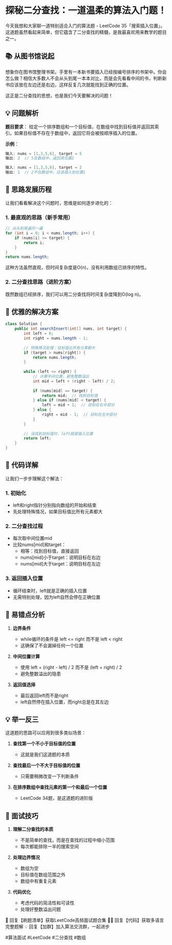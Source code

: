 # 探秘二分查找：一道温柔的算法入门题！

今天我想和大家聊一道特别适合入门的算法题 - LeetCode 35「搜索插入位置」。这道题虽然看起来简单，但它蕴含了二分查找的精髓，是我最喜欢用来教学的题目之一。

## 📚 从图书馆说起

想象你在图书馆整理书架。手里有一本新书要插入已经按编号排序的书架中。你会怎么做？相信大多数人不会从头到尾一本本对比，而是会先看看中间的书，判断新书应该放在左边还是右边，这样反复几次就能找到正确的位置。

这正是二分查找的思想，也是我们今天要解决的问题！

## 💡 问题解析

**题目要求**：
给定一个排序数组和一个目标值，在数组中找到目标值并返回其索引。如果目标值不存在于数组中，返回它将会被按顺序插入的位置。

**示例**：
```java
输入: nums = [1,3,5,6], target = 5
输出: 2  // 5在数组中，返回其位置2

输入: nums = [1,3,5,6], target = 2
输出: 1  // 2不在数组中，应该插入到位置1
```

## 🤔 思路发展历程

让我们看看解决这个问题时，思维是如何逐步进化的：

### 1. 最直观的思路（新手常用）
```java
// 从头到尾遍历一遍
for (int i = 0; i < nums.length; i++) {
    if (nums[i] >= target) {
        return i;
    }
}
return nums.length;
```
这种方法虽然直观，但时间复杂度是O(n)，没有利用数组已排序的特性。

### 2. 二分查找思路（进阶方案）
既然数组已经排序，我们可以用二分查找将时间复杂度降到O(log n)。

## 🚀 优雅的解决方案

```java
class Solution {
    public int searchInsert(int[] nums, int target) {
        int left = 0;
        int right = nums.length - 1;
        
        // 特殊情况处理：目标值比所有元素都大
        if (target > nums[right]) {
            return nums.length;
        }
        
        while (left <= right) {
            // 计算中间位置，避免整数溢出
            int mid = left + (right - left) / 2;
            
            if (nums[mid] == target) {
                return mid;  // 找到目标值
            } else if (nums[mid] < target) {
                left = mid + 1;  // 目标在右半部分
            } else {
                right = mid - 1;  // 目标在左半部分
            }
        }
        
        // 没找到目标值时，left就是插入位置
        return left;
    }
}
```

## 📝 代码详解

让我们一步步理解这个解法：

### 1. 初始化
- left和right指针分别指向数组的开始和结束
- 先处理特殊情况，如果目标值比所有元素都大

### 2. 二分查找过程
- 每次取中间位置mid
- 比较nums[mid]和target：
  - 相等：找到目标值，直接返回
  - nums[mid]小于target：说明目标在右边
  - nums[mid]大于target：说明目标在左边

### 3. 返回插入位置
- 循环结束时，left就是正确的插入位置
- 无需特别处理，因为left自然会停在正确位置

## 🎯 易错点分析

1. **边界条件**
   - while循环的条件是 left <= right 而不是 left < right
   - 这确保了不会漏掉任何一个位置

2. **中间位置计算**
   - 使用 left + (right - left) / 2 而不是 (left + right) / 2
   - 避免整数溢出的隐患

3. **返回值选择**
   - 最后返回left而不是right
   - left自然停在插入位置，而right总是在其左边

## 💡 举一反三

这道题的思路可以应用到很多类似场景：

1. **查找第一个不小于目标值的位置**
   - 这就是我们这道题的本质

2. **查找最后一个不大于目标值的位置**
   - 只需要稍微改变一下判断条件

3. **在排序数组中查找元素的第一个和最后一个位置**
   - LeetCode 34题，是这道题的进阶版

## 🌟 面试技巧

1. **理解二分查找的本质**
   - 不是简单的查找，而是在查找的过程中缩小范围
   - 每次都能排除一半的搜索空间

2. **处理边界情况**
   - 数组为空
   - 目标值在数组范围之外
   - 数组中有重复元素

3. **代码优化**
   - 考虑代码的简洁性和可读性
   - 处理好整数溢出问题



🎁 回复【刷题清单】获取LeetCode高频面试题合集
🧑‍💻 回复【代码】获取多语言完整题解
💡 回复【加群】加入算法交流群，一起进步

#算法面试 #LeetCode #二分查找 #数组